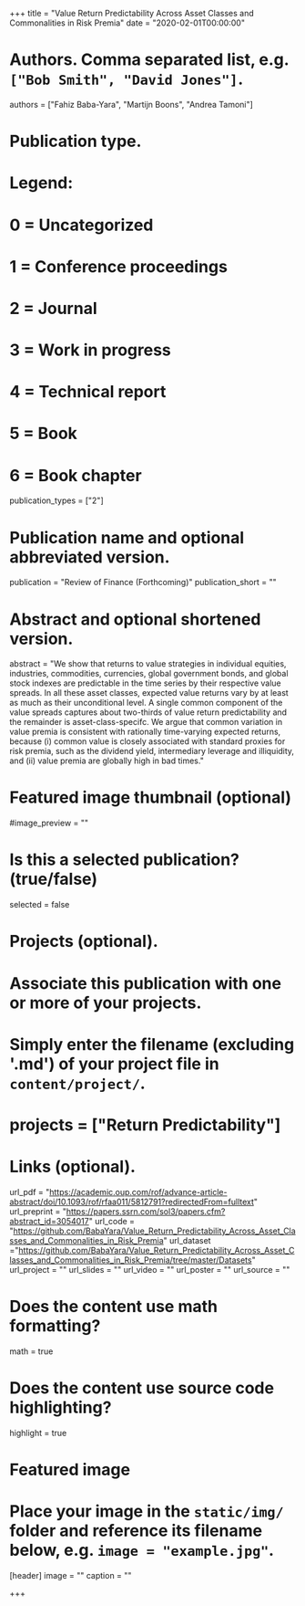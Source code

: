 +++
title = "Value Return Predictability Across Asset Classes and Commonalities in Risk Premia"
date = "2020-02-01T00:00:00"

# Authors. Comma separated list, e.g. `["Bob Smith", "David Jones"]`.
authors = ["Fahiz Baba-Yara", "Martijn Boons", "Andrea Tamoni"]

# Publication type.
# Legend:
# 0 = Uncategorized
# 1 = Conference proceedings
# 2 = Journal
# 3 = Work in progress
# 4 = Technical report
# 5 = Book
# 6 = Book chapter
publication_types = ["2"]

# Publication name and optional abbreviated version.
publication = "Review of Finance (Forthcoming)"
publication_short = ""

# Abstract and optional shortened version.
abstract = "We show that returns to value strategies in individual equities, industries, commodities, currencies, global government bonds, and global stock indexes are predictable in the time series by their respective value spreads. In all these asset classes, expected value returns vary by at least as much as their unconditional level. A single common component of the value spreads captures about two-thirds of value return predictability and the remainder is asset-class-specifc. We argue that common variation in value premia is consistent with rationally time-varying expected returns, because (i) common value is closely associated with standard proxies for risk premia, such as the dividend yield, intermediary leverage and illiquidity, and (ii) value premia are globally high in bad times."

# Featured image thumbnail (optional)
#image_preview = ""

# Is this a selected publication? (true/false)
selected = false

# Projects (optional).
#   Associate this publication with one or more of your projects.
#   Simply enter the filename (excluding '.md') of your project file in `content/project/`.
# projects = ["Return Predictability"]

# Links (optional).
url_pdf = "https://academic.oup.com/rof/advance-article-abstract/doi/10.1093/rof/rfaa011/5812791?redirectedFrom=fulltext"
url_preprint = "https://papers.ssrn.com/sol3/papers.cfm?abstract_id=3054017"
url_code = "https://github.com/BabaYara/Value_Return_Predictability_Across_Asset_Classes_and_Commonalities_in_Risk_Premia"
url_dataset ="https://github.com/BabaYara/Value_Return_Predictability_Across_Asset_Classes_and_Commonalities_in_Risk_Premia/tree/master/Datasets"
url_project = ""
url_slides = ""
url_video = ""
url_poster = ""
url_source = ""

# Does the content use math formatting?
math = true

# Does the content use source code highlighting?
highlight = true

# Featured image
# Place your image in the `static/img/` folder and reference its filename below, e.g. `image = "example.jpg"`.
[header]
image = ""
caption = ""

+++
